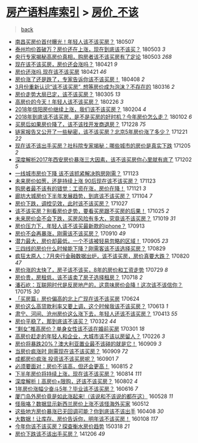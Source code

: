 [房产语料库索引](../../README.md)  > [房价_不该](房价_不该.md)
====
> [back](../README.md)

- [南昌买房价首付曝光！年轻人该不该买房？](http://jkwz.applinzi.com/ittc/7100480829706994704.html#%E5%8D%97%E6%98%8C%E4%B9%B0%E6%88%BF%E4%BB%B7%E9%A6%96%E4%BB%98%E6%9B%9D%E5%85%89%EF%BC%81%E5%B9%B4%E8%BD%BB%E4%BA%BA%E8%AF%A5%E4%B8%8D%E8%AF%A5%E4%B9%B0%E6%88%BF%EF%BC%9F) 180507  
- [泰州均价首破万？房价还在上涨，现在到底该不该买？](http://jkwz.applinzi.com/ittc/7098996864521339910.html#%E6%B3%B0%E5%B7%9E%E5%9D%87%E4%BB%B7%E9%A6%96%E7%A0%B4%E4%B8%87%EF%BC%9F%E6%88%BF%E4%BB%B7%E8%BF%98%E5%9C%A8%E4%B8%8A%E6%B6%A8%EF%BC%8C%E7%8E%B0%E5%9C%A8%E5%88%B0%E5%BA%95%E8%AF%A5%E4%B8%8D%E8%AF%A5%E4%B9%B0%EF%BC%9F) 180503 *3* 
- [央行专家揭秘高房价真相，购房者该不该买房有了定论](http://jkwz.applinzi.com/ittc/7098827598933263377.html#%E5%A4%AE%E8%A1%8C%E4%B8%93%E5%AE%B6%E6%8F%AD%E7%A7%98%E9%AB%98%E6%88%BF%E4%BB%B7%E7%9C%9F%E7%9B%B8%EF%BC%8C%E8%B4%AD%E6%88%BF%E8%80%85%E8%AF%A5%E4%B8%8D%E8%AF%A5%E4%B9%B0%E6%88%BF%E6%9C%89%E4%BA%86%E5%AE%9A%E8%AE%BA) 180503 *268* 
- [现在该不该买房，房价还会涨吗？](http://jkwz.applinzi.com/ittc/7094337832342782987.html#%E7%8E%B0%E5%9C%A8%E8%AF%A5%E4%B8%8D%E8%AF%A5%E4%B9%B0%E6%88%BF%EF%BC%8C%E6%88%BF%E4%BB%B7%E8%BF%98%E4%BC%9A%E6%B6%A8%E5%90%97%EF%BC%9F) 180421 *9* 
- [房价还涨吗 现在该不该买房](http://jkwz.applinzi.com/ittc/7094334089299756043.html#%E6%88%BF%E4%BB%B7%E8%BF%98%E6%B6%A8%E5%90%97+%E7%8E%B0%E5%9C%A8%E8%AF%A5%E4%B8%8D%E8%AF%A5%E4%B9%B0%E6%88%BF) 180421 *46* 
- [房价涨了还是跌了，专家告诉你该不该买房！](http://jkwz.applinzi.com/ittc/7089665245700424721.html#%E6%88%BF%E4%BB%B7%E6%B6%A8%E4%BA%86%E8%BF%98%E6%98%AF%E8%B7%8C%E4%BA%86%EF%BC%8C%E4%B8%93%E5%AE%B6%E5%91%8A%E8%AF%89%E4%BD%A0%E8%AF%A5%E4%B8%8D%E8%AF%A5%E4%B9%B0%E6%88%BF%EF%BC%81) 180408 *2* 
- [3月份重新认识“该不该买房”, 想等房价成为泡沫？不存在的](http://jkwz.applinzi.com/ittc/7081020363410768912.html#3%E6%9C%88%E4%BB%BD%E9%87%8D%E6%96%B0%E8%AE%A4%E8%AF%86%E2%80%9C%E8%AF%A5%E4%B8%8D%E8%AF%A5%E4%B9%B0%E6%88%BF%E2%80%9D%2C+%E6%83%B3%E7%AD%89%E6%88%BF%E4%BB%B7%E6%88%90%E4%B8%BA%E6%B3%A1%E6%B2%AB%EF%BC%9F%E4%B8%8D%E5%AD%98%E5%9C%A8%E7%9A%84) 180316 *2* 
- [房价走势大局已定，该不该买房？](http://jkwz.applinzi.com/ittc/7077020455452279819.html#%E6%88%BF%E4%BB%B7%E8%B5%B0%E5%8A%BF%E5%A4%A7%E5%B1%80%E5%B7%B2%E5%AE%9A%EF%BC%8C%E8%AF%A5%E4%B8%8D%E8%AF%A5%E4%B9%B0%E6%88%BF%EF%BC%9F) 180305 *13* 
- [高房价的今天！年轻人该不该买房？](http://jkwz.applinzi.com/ittc/7074451133685040135.html#%E9%AB%98%E6%88%BF%E4%BB%B7%E7%9A%84%E4%BB%8A%E5%A4%A9%EF%BC%81%E5%B9%B4%E8%BD%BB%E4%BA%BA%E8%AF%A5%E4%B8%8D%E8%AF%A5%E4%B9%B0%E6%88%BF%EF%BC%9F) 180226 *3* 
- [2018年信阳房价继续上涨，我们该不该买房？](http://jkwz.applinzi.com/ittc/7066147501638157323.html#2018%E5%B9%B4%E4%BF%A1%E9%98%B3%E6%88%BF%E4%BB%B7%E7%BB%A7%E7%BB%AD%E4%B8%8A%E6%B6%A8%EF%BC%8C%E6%88%91%E4%BB%AC%E8%AF%A5%E4%B8%8D%E8%AF%A5%E4%B9%B0%E6%88%BF%EF%BC%9F) 180204 *4* 
- [2018年到底该不该买房，是不是买房的好时机？今年房价怎么走？](http://jkwz.applinzi.com/ittc/7053937504388908049.html#2018%E5%B9%B4%E5%88%B0%E5%BA%95%E8%AF%A5%E4%B8%8D%E8%AF%A5%E4%B9%B0%E6%88%BF%EF%BC%8C%E6%98%AF%E4%B8%8D%E6%98%AF%E4%B9%B0%E6%88%BF%E7%9A%84%E5%A5%BD%E6%97%B6%E6%9C%BA%EF%BC%9F%E4%BB%8A%E5%B9%B4%E6%88%BF%E4%BB%B7%E6%80%8E%E4%B9%88%E8%B5%B0%EF%BC%9F) 180102 *6* 
- [买房后如果房价降了，该不该找开发商退房？](http://jkwz.applinzi.com/ittc/7052274571497964560.html#%E4%B9%B0%E6%88%BF%E5%90%8E%E5%A6%82%E6%9E%9C%E6%88%BF%E4%BB%B7%E9%99%8D%E4%BA%86%EF%BC%8C%E8%AF%A5%E4%B8%8D%E8%AF%A5%E6%89%BE%E5%BC%80%E5%8F%91%E5%95%86%E9%80%80%E6%88%BF%EF%BC%9F) 171228 *75* 
- [链家报告又公开了一些秘密，该不该买房？北京5年房价涨了多少？](http://jkwz.applinzi.com/ittc/7049588111141504017.html#%E9%93%BE%E5%AE%B6%E6%8A%A5%E5%91%8A%E5%8F%88%E5%85%AC%E5%BC%80%E4%BA%86%E4%B8%80%E4%BA%9B%E7%A7%98%E5%AF%86%EF%BC%8C%E8%AF%A5%E4%B8%8D%E8%AF%A5%E4%B9%B0%E6%88%BF%EF%BC%9F%E5%8C%97%E4%BA%AC5%E5%B9%B4%E6%88%BF%E4%BB%B7%E6%B6%A8%E4%BA%86%E5%A4%9A%E5%B0%91%EF%BC%9F) 171221 *22* 
- [现在该不该出手买房？社科院专家揭秘：哪些城市的房价是真实下跌](http://jkwz.applinzi.com/ittc/7043718603969397776.html#%E7%8E%B0%E5%9C%A8%E8%AF%A5%E4%B8%8D%E8%AF%A5%E5%87%BA%E6%89%8B%E4%B9%B0%E6%88%BF%EF%BC%9F%E7%A4%BE%E7%A7%91%E9%99%A2%E4%B8%93%E5%AE%B6%E6%8F%AD%E7%A7%98%EF%BC%9A%E5%93%AA%E4%BA%9B%E5%9F%8E%E5%B8%82%E7%9A%84%E6%88%BF%E4%BB%B7%E6%98%AF%E7%9C%9F%E5%AE%9E%E4%B8%8B%E8%B7%8C) 171205 *2* 
- [深度解析2017年西安房价暴涨三大因素，该不该买房你心里就有底了](http://jkwz.applinzi.com/ittc/7042397516035802129.html#%E6%B7%B1%E5%BA%A6%E8%A7%A3%E6%9E%902017%E5%B9%B4%E8%A5%BF%E5%AE%89%E6%88%BF%E4%BB%B7%E6%9A%B4%E6%B6%A8%E4%B8%89%E5%A4%A7%E5%9B%A0%E7%B4%A0%EF%BC%8C%E8%AF%A5%E4%B8%8D%E8%AF%A5%E4%B9%B0%E6%88%BF%E4%BD%A0%E5%BF%83%E9%87%8C%E5%B0%B1%E6%9C%89%E5%BA%95%E4%BA%86) 171202 *5* 
- [一线城市房价下降 该不该抓紧解决购房刚需？](http://jkwz.applinzi.com/ittc/7039189574327206928.html#%E4%B8%80%E7%BA%BF%E5%9F%8E%E5%B8%82%E6%88%BF%E4%BB%B7%E4%B8%8B%E9%99%8D+%E8%AF%A5%E4%B8%8D%E8%AF%A5%E6%8A%93%E7%B4%A7%E8%A7%A3%E5%86%B3%E8%B4%AD%E6%88%BF%E5%88%9A%E9%9C%80%EF%BC%9F) 171123  
- [未来房价如葱，还是持续上涨 90后现在该不该买房？](http://jkwz.applinzi.com/ittc/7039174809961890832.html#%E6%9C%AA%E6%9D%A5%E6%88%BF%E4%BB%B7%E5%A6%82%E8%91%B1%EF%BC%8C%E8%BF%98%E6%98%AF%E6%8C%81%E7%BB%AD%E4%B8%8A%E6%B6%A8+90%E5%90%8E%E7%8E%B0%E5%9C%A8%E8%AF%A5%E4%B8%8D%E8%AF%A5%E4%B9%B0%E6%88%BF%EF%BC%9F) 171123  
- [购房者最不该有的错觉：工资在涨，房价在降！](http://jkwz.applinzi.com/ittc/7038478921538995217.html#%E8%B4%AD%E6%88%BF%E8%80%85%E6%9C%80%E4%B8%8D%E8%AF%A5%E6%9C%89%E7%9A%84%E9%94%99%E8%A7%89%EF%BC%9A%E5%B7%A5%E8%B5%84%E5%9C%A8%E6%B6%A8%EF%BC%8C%E6%88%BF%E4%BB%B7%E5%9C%A8%E9%99%8D%EF%BC%81) 171121 *3* 
- [廊坊大城房价下半年发展趋势，到底该不该买房？](http://jkwz.applinzi.com/ittc/7032219348364690449.html#%E5%BB%8A%E5%9D%8A%E5%A4%A7%E5%9F%8E%E6%88%BF%E4%BB%B7%E4%B8%8B%E5%8D%8A%E5%B9%B4%E5%8F%91%E5%B1%95%E8%B6%8B%E5%8A%BF%EF%BC%8C%E5%88%B0%E5%BA%95%E8%AF%A5%E4%B8%8D%E8%AF%A5%E4%B9%B0%E6%88%BF%EF%BC%9F) 171104 *7* 
- [房价下跌，调控见效，此时该不该买房？](http://jkwz.applinzi.com/ittc/7027038985455666192.html#%E6%88%BF%E4%BB%B7%E4%B8%8B%E8%B7%8C%EF%BC%8C%E8%B0%83%E6%8E%A7%E8%A7%81%E6%95%88%EF%BC%8C%E6%AD%A4%E6%97%B6%E8%AF%A5%E4%B8%8D%E8%AF%A5%E4%B9%B0%E6%88%BF%EF%BC%9F) 171027  
- [该不该买房？别看房价走势，要看买房跟不买房的后果！](http://jkwz.applinzi.com/ittc/7028396985349047313.html#%E8%AF%A5%E4%B8%8D%E8%AF%A5%E4%B9%B0%E6%88%BF%EF%BC%9F%E5%88%AB%E7%9C%8B%E6%88%BF%E4%BB%B7%E8%B5%B0%E5%8A%BF%EF%BC%8C%E8%A6%81%E7%9C%8B%E4%B9%B0%E6%88%BF%E8%B7%9F%E4%B8%8D%E4%B9%B0%E6%88%BF%E7%9A%84%E5%90%8E%E6%9E%9C%EF%BC%81) 171025 *2* 
- [未来房价会不会下跌，买房风险有多大，究竟该不该买房？](http://jkwz.applinzi.com/ittc/7025773608511734800.html#%E6%9C%AA%E6%9D%A5%E6%88%BF%E4%BB%B7%E4%BC%9A%E4%B8%8D%E4%BC%9A%E4%B8%8B%E8%B7%8C%EF%BC%8C%E4%B9%B0%E6%88%BF%E9%A3%8E%E9%99%A9%E6%9C%89%E5%A4%9A%E5%A4%A7%EF%BC%8C%E7%A9%B6%E7%AB%9F%E8%AF%A5%E4%B8%8D%E8%AF%A5%E4%B9%B0%E6%88%BF%EF%BC%9F) 171019 *31* 
- [房价压力下，年轻人该不该买最新款的iphone？](http://jkwz.applinzi.com/ittc/7012906389431911440.html#%E6%88%BF%E4%BB%B7%E5%8E%8B%E5%8A%9B%E4%B8%8B%EF%BC%8C%E5%B9%B4%E8%BD%BB%E4%BA%BA%E8%AF%A5%E4%B8%8D%E8%AF%A5%E4%B9%B0%E6%9C%80%E6%96%B0%E6%AC%BE%E7%9A%84iphone%EF%BC%9F) 170913  
- [房价不会再暴涨，刚需该不该买房？](http://jkwz.applinzi.com/ittc/7011799358205592592.html#%E6%88%BF%E4%BB%B7%E4%B8%8D%E4%BC%9A%E5%86%8D%E6%9A%B4%E6%B6%A8%EF%BC%8C%E5%88%9A%E9%9C%80%E8%AF%A5%E4%B8%8D%E8%AF%A5%E4%B9%B0%E6%88%BF%EF%BC%9F) 170910 *49* 
- [潜力最大，房价却最低，一个不该被轻易忽略的区域！](http://jkwz.applinzi.com/ittc/7009787800071963664.html#%E6%BD%9C%E5%8A%9B%E6%9C%80%E5%A4%A7%EF%BC%8C%E6%88%BF%E4%BB%B7%E5%8D%B4%E6%9C%80%E4%BD%8E%EF%BC%8C%E4%B8%80%E4%B8%AA%E4%B8%8D%E8%AF%A5%E8%A2%AB%E8%BD%BB%E6%98%93%E5%BF%BD%E7%95%A5%E7%9A%84%E5%8C%BA%E5%9F%9F%EF%BC%81) 170905 *23* 
- [三四线的房价什么时候能下降？刚需客该不该选择买房？](http://jkwz.applinzi.com/ittc/7007240579757638672.html#%E4%B8%89%E5%9B%9B%E7%BA%BF%E7%9A%84%E6%88%BF%E4%BB%B7%E4%BB%80%E4%B9%88%E6%97%B6%E5%80%99%E8%83%BD%E4%B8%8B%E9%99%8D%EF%BC%9F%E5%88%9A%E9%9C%80%E5%AE%A2%E8%AF%A5%E4%B8%8D%E8%AF%A5%E9%80%89%E6%8B%A9%E4%B9%B0%E6%88%BF%EF%BC%9F) 170829  
- [疯狂太原人：7月央行金融数据出炉，该不该买房，房价真要大跌？](http://jkwz.applinzi.com/ittc/7003936754380571665.html#%E7%96%AF%E7%8B%82%E5%A4%AA%E5%8E%9F%E4%BA%BA%EF%BC%9A7%E6%9C%88%E5%A4%AE%E8%A1%8C%E9%87%91%E8%9E%8D%E6%95%B0%E6%8D%AE%E5%87%BA%E7%82%89%EF%BC%8C%E8%AF%A5%E4%B8%8D%E8%AF%A5%E4%B9%B0%E6%88%BF%EF%BC%8C%E6%88%BF%E4%BB%B7%E7%9C%9F%E8%A6%81%E5%A4%A7%E8%B7%8C%EF%BC%9F) 170820 *47* 
- [房价涨的太快了，房子该不该买，8年的房价和工资走势](http://jkwz.applinzi.com/ittc/6995762454439920656.html#%E6%88%BF%E4%BB%B7%E6%B6%A8%E7%9A%84%E5%A4%AA%E5%BF%AB%E4%BA%86%EF%BC%8C%E6%88%BF%E5%AD%90%E8%AF%A5%E4%B8%8D%E8%AF%A5%E4%B9%B0%EF%BC%8C8%E5%B9%B4%E7%9A%84%E6%88%BF%E4%BB%B7%E5%92%8C%E5%B7%A5%E8%B5%84%E8%B5%B0%E5%8A%BF) 170729 *8* 
- [房价贵，房租低，该不该卖了房子选择租房？](http://jkwz.applinzi.com/ittc/6991765840431940625.html#%E6%88%BF%E4%BB%B7%E8%B4%B5%EF%BC%8C%E6%88%BF%E7%A7%9F%E4%BD%8E%EF%BC%8C%E8%AF%A5%E4%B8%8D%E8%AF%A5%E5%8D%96%E4%BA%86%E6%88%BF%E5%AD%90%E9%80%89%E6%8B%A9%E7%A7%9F%E6%88%BF%EF%BC%9F) 170718 *2* 
- [潘石屹：互联网时代是反房地产的，这意味房价会降！这次该不该信你？](http://jkwz.applinzi.com/ittc/6990485770874651665.html#%E6%BD%98%E7%9F%B3%E5%B1%B9%EF%BC%9A%E4%BA%92%E8%81%94%E7%BD%91%E6%97%B6%E4%BB%A3%E6%98%AF%E5%8F%8D%E6%88%BF%E5%9C%B0%E4%BA%A7%E7%9A%84%EF%BC%8C%E8%BF%99%E6%84%8F%E5%91%B3%E6%88%BF%E4%BB%B7%E4%BC%9A%E9%99%8D%EF%BC%81%E8%BF%99%E6%AC%A1%E8%AF%A5%E4%B8%8D%E8%AF%A5%E4%BF%A1%E4%BD%A0%EF%BC%9F) 170715 *30* 
- [「买房篇」房价偏高的北上广现在该不该买房](http://jkwz.applinzi.com/ittc/6982641548733711364.html#%E3%80%8C%E4%B9%B0%E6%88%BF%E7%AF%87%E3%80%8D%E6%88%BF%E4%BB%B7%E5%81%8F%E9%AB%98%E7%9A%84%E5%8C%97%E4%B8%8A%E5%B9%BF%E7%8E%B0%E5%9C%A8%E8%AF%A5%E4%B8%8D%E8%AF%A5%E4%B9%B0%E6%88%BF) 170624  
- [房价这么高贷款利率又要上调，这个时候我该不该买房？](http://jkwz.applinzi.com/ittc/6978583352515757061.html#%E6%88%BF%E4%BB%B7%E8%BF%99%E4%B9%88%E9%AB%98%E8%B4%B7%E6%AC%BE%E5%88%A9%E7%8E%87%E5%8F%88%E8%A6%81%E4%B8%8A%E8%B0%83%EF%BC%8C%E8%BF%99%E4%B8%AA%E6%97%B6%E5%80%99%E6%88%91%E8%AF%A5%E4%B8%8D%E8%AF%A5%E4%B9%B0%E6%88%BF%EF%BC%9F) 170613 *1* 
- [肃宁、河间、沧州房价这么涨下去，年轻人还该不该买房？](http://jkwz.applinzi.com/ittc/6956008527536587781.html#%E8%82%83%E5%AE%81%E3%80%81%E6%B2%B3%E9%97%B4%E3%80%81%E6%B2%A7%E5%B7%9E%E6%88%BF%E4%BB%B7%E8%BF%99%E4%B9%88%E6%B6%A8%E4%B8%8B%E5%8E%BB%EF%BC%8C%E5%B9%B4%E8%BD%BB%E4%BA%BA%E8%BF%98%E8%AF%A5%E4%B8%8D%E8%AF%A5%E4%B9%B0%E6%88%BF%EF%BC%9F) 170413 *55* 
- [房价平稳了，那到底该不该买？](http://jkwz.applinzi.com/ittc/6947817580277531653.html#%E6%88%BF%E4%BB%B7%E5%B9%B3%E7%A8%B3%E4%BA%86%EF%BC%8C%E9%82%A3%E5%88%B0%E5%BA%95%E8%AF%A5%E4%B8%8D%E8%AF%A5%E4%B9%B0%EF%BC%9F) 170322 *44* 
- [“剩女”推高房价？单身女性该不该在婚前买房](http://jkwz.applinzi.com/ittc/6940096806045352964.html#%E2%80%9C%E5%89%A9%E5%A5%B3%E2%80%9D%E6%8E%A8%E9%AB%98%E6%88%BF%E4%BB%B7%EF%BC%9F%E5%8D%95%E8%BA%AB%E5%A5%B3%E6%80%A7%E8%AF%A5%E4%B8%8D%E8%AF%A5%E5%9C%A8%E5%A9%9A%E5%89%8D%E4%B9%B0%E6%88%BF) 170301 *18* 
- [高房价赶走的年轻人和企业，大城市该不该以房留人？](http://jkwz.applinzi.com/ittc/6939043121366303749.html#%E9%AB%98%E6%88%BF%E4%BB%B7%E8%B5%B6%E8%B5%B0%E7%9A%84%E5%B9%B4%E8%BD%BB%E4%BA%BA%E5%92%8C%E4%BC%81%E4%B8%9A%EF%BC%8C%E5%A4%A7%E5%9F%8E%E5%B8%82%E8%AF%A5%E4%B8%8D%E8%AF%A5%E4%BB%A5%E6%88%BF%E7%95%99%E4%BA%BA%EF%BC%9F) 170226 *3* 
- [房价将暴跌20%？澳大利亚置业最不该碰的就是它！](http://jkwz.applinzi.com/ittc/6875814972315141125.html#%E6%88%BF%E4%BB%B7%E5%B0%86%E6%9A%B4%E8%B7%8C20%25%EF%BC%9F%E6%BE%B3%E5%A4%A7%E5%88%A9%E4%BA%9A%E7%BD%AE%E4%B8%9A%E6%9C%80%E4%B8%8D%E8%AF%A5%E7%A2%B0%E7%9A%84%E5%B0%B1%E6%98%AF%E5%AE%83%EF%BC%81) 160909 *3* 
- [当房价疯涨时 刚需现在该不该买房？](http://jkwz.applinzi.com/ittc/6875798651808515077.html#%E5%BD%93%E6%88%BF%E4%BB%B7%E7%96%AF%E6%B6%A8%E6%97%B6+%E5%88%9A%E9%9C%80%E7%8E%B0%E5%9C%A8%E8%AF%A5%E4%B8%8D%E8%AF%A5%E4%B9%B0%E6%88%BF%EF%BC%9F) 160909 *72* 
- [成都房价疯涨 投资该不该买房呢？](http://jkwz.applinzi.com/ittc/6872916335020999685.html#%E6%88%90%E9%83%BD%E6%88%BF%E4%BB%B7%E7%96%AF%E6%B6%A8+%E6%8A%95%E8%B5%84%E8%AF%A5%E4%B8%8D%E8%AF%A5%E4%B9%B0%E6%88%BF%E5%91%A2%EF%BC%9F) 160901 *7* 
- [必须要面对：房价不该高，但还会更高！](http://jkwz.applinzi.com/ittc/6866594482409178117.html#%E5%BF%85%E9%A1%BB%E8%A6%81%E9%9D%A2%E5%AF%B9%EF%BC%9A%E6%88%BF%E4%BB%B7%E4%B8%8D%E8%AF%A5%E9%AB%98%EF%BC%8C%E4%BD%86%E8%BF%98%E4%BC%9A%E6%9B%B4%E9%AB%98%EF%BC%81) 160815 *2* 
- [下半年房价将持续上涨，现在该不该买房？](http://jkwz.applinzi.com/ittc/6865504846354056197.html#%E4%B8%8B%E5%8D%8A%E5%B9%B4%E6%88%BF%E4%BB%B7%E5%B0%86%E6%8C%81%E7%BB%AD%E4%B8%8A%E6%B6%A8%EF%BC%8C%E7%8E%B0%E5%9C%A8%E8%AF%A5%E4%B8%8D%E8%AF%A5%E4%B9%B0%E6%88%BF%EF%BC%9F) 160814 *111* 
- [深度解析丨高房价+限购，还该不该买房？](http://jkwz.applinzi.com/ittc/6861708920015553541.html#%E6%B7%B1%E5%BA%A6%E8%A7%A3%E6%9E%90%E4%B8%A8%E9%AB%98%E6%88%BF%E4%BB%B7%2B%E9%99%90%E8%B4%AD%EF%BC%8C%E8%BF%98%E8%AF%A5%E4%B8%8D%E8%AF%A5%E4%B9%B0%E6%88%BF%EF%BC%9F) 160802 *4* 
- [1年房价涨幅少奋斗5年？毕业该不该买房？](http://jkwz.applinzi.com/ittc/6844248589316129796.html#1%E5%B9%B4%E6%88%BF%E4%BB%B7%E6%B6%A8%E5%B9%85%E5%B0%91%E5%A5%8B%E6%96%975%E5%B9%B4%EF%BC%9F%E6%AF%95%E4%B8%9A%E8%AF%A5%E4%B8%8D%E8%AF%A5%E4%B9%B0%E6%88%BF%EF%BC%9F) 160616 *7* 
- [厦门岛外房价竟是如此涨起来!（该说和不该说的都在这）](http://jkwz.applinzi.com/ittc/6837395908354114565.html#%E5%8E%A6%E9%97%A8%E5%B2%9B%E5%A4%96%E6%88%BF%E4%BB%B7%E7%AB%9F%E6%98%AF%E5%A6%82%E6%AD%A4%E6%B6%A8%E8%B5%B7%E6%9D%A5%21%EF%BC%88%E8%AF%A5%E8%AF%B4%E5%92%8C%E4%B8%8D%E8%AF%A5%E8%AF%B4%E7%9A%84%E9%83%BD%E5%9C%A8%E8%BF%99%EF%BC%89) 160528 *11* 
- [怪我咯？数据显示新西兰房价上涨不该怪海外买家](http://jkwz.applinzi.com/ittc/6831353205350728708.html#%E6%80%AA%E6%88%91%E5%92%AF%EF%BC%9F%E6%95%B0%E6%8D%AE%E6%98%BE%E7%A4%BA%E6%96%B0%E8%A5%BF%E5%85%B0%E6%88%BF%E4%BB%B7%E4%B8%8A%E6%B6%A8%E4%B8%8D%E8%AF%A5%E6%80%AA%E6%B5%B7%E5%A4%96%E4%B9%B0%E5%AE%B6) 160512  
- [这些地方房价暴涨已无回调可能？你到底该不该出手](http://jkwz.applinzi.com/ittc/6818790667568284677.html#%E8%BF%99%E4%BA%9B%E5%9C%B0%E6%96%B9%E6%88%BF%E4%BB%B7%E6%9A%B4%E6%B6%A8%E5%B7%B2%E6%97%A0%E5%9B%9E%E8%B0%83%E5%8F%AF%E8%83%BD%EF%BC%9F%E4%BD%A0%E5%88%B0%E5%BA%95%E8%AF%A5%E4%B8%8D%E8%AF%A5%E5%87%BA%E6%89%8B) 160408 *30* 
- [大数据！让库存、房价告诉你，明年该不该买房！](http://jkwz.applinzi.com/ittc/6784905121402192901.html#%E5%A4%A7%E6%95%B0%E6%8D%AE%EF%BC%81%E8%AE%A9%E5%BA%93%E5%AD%98%E3%80%81%E6%88%BF%E4%BB%B7%E5%91%8A%E8%AF%89%E4%BD%A0%EF%BC%8C%E6%98%8E%E5%B9%B4%E8%AF%A5%E4%B8%8D%E8%AF%A5%E4%B9%B0%E6%88%BF%EF%BC%81) 160108 *117* 
- [今年你该不该买房？探查衡水房价趋势](http://jkwz.applinzi.com/ittc/547650611398828990.html#%E4%BB%8A%E5%B9%B4%E4%BD%A0%E8%AF%A5%E4%B8%8D%E8%AF%A5%E4%B9%B0%E6%88%BF%EF%BC%9F%E6%8E%A2%E6%9F%A5%E8%A1%A1%E6%B0%B4%E6%88%BF%E4%BB%B7%E8%B6%8B%E5%8A%BF) 150318 *21* 
- [房价下跌该不该出手买房？](http://jkwz.applinzi.com/ittc/547650611381938694.html#%E6%88%BF%E4%BB%B7%E4%B8%8B%E8%B7%8C%E8%AF%A5%E4%B8%8D%E8%AF%A5%E5%87%BA%E6%89%8B%E4%B9%B0%E6%88%BF%EF%BC%9F) 141206 *49* 
